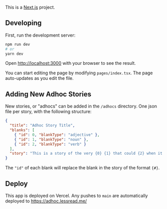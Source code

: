 This is a [Next.js](https://nextjs.org/) project.

## Developing

First, run the development server:

```bash
npm run dev
# or
yarn dev
```

Open [http://localhost:3000](http://localhost:3000) with your browser to see the result.

You can start editing the page by modifying `pages/index.tsx`. The page auto-updates as you edit the file.

## Adding New Adhoc Stories
New stories, or "adhocs" can be added in the `/adhocs` directory. One json file per story, with the following structure:

```json
{
  "title": "Adhoc Story Title",
  "blanks": [
    { "id": 0, "blankType": "adjective" },
    { "id": 1, "blankType": "noun" },
    { "id": 2, "blankType": "verb" }
  ],
  "story": "This is a story of the very {0} {1} that could {2} when it was cold outside."
}
```

The `"id"` of each blank will replace the blank in the story of the format `{#}`.

## Deploy

This app is deployed on Vercel. Any pushes to `main` are automatically deployed to https://adhoc.lessread.me/